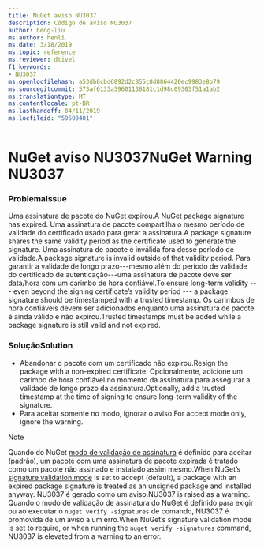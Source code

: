 ```yaml
---
title: NuGet aviso NU3037
description: Código de aviso NU3037
author: heng-liu
ms.author: henli
ms.date: 3/18/2019
ms.topic: reference
ms.reviewer: dtivel
f1_keywords:
- NU3037
ms.openlocfilehash: a53db8cbd6892d2c855c8d8864420ec9983e8b79
ms.sourcegitcommit: 573af6133a39601136181c1d98c09303f51a1ab2
ms.translationtype: MT
ms.contentlocale: pt-BR
ms.lasthandoff: 04/11/2019
ms.locfileid: "59509401"
---
```

# <a name="nuget-warning-nu3037"></a><span data-ttu-id="ffe32-103">NuGet aviso NU3037</span><span class="sxs-lookup"><span data-stu-id="ffe32-103">NuGet Warning NU3037</span></span>

### <a name="issue"></a><span data-ttu-id="ffe32-104">Problema</span><span class="sxs-lookup"><span data-stu-id="ffe32-104">Issue</span></span>

<span data-ttu-id="ffe32-105">Uma assinatura de pacote do NuGet expirou.</span><span class="sxs-lookup"><span data-stu-id="ffe32-105">A NuGet package signature has expired.</span></span>
<span data-ttu-id="ffe32-106">Uma assinatura de pacote compartilha o mesmo período de validade do certificado usado para gerar a assinatura.</span><span class="sxs-lookup"><span data-stu-id="ffe32-106">A package signature shares the same validity period as the certificate used to generate the signature.</span></span> <span data-ttu-id="ffe32-107">Uma assinatura de pacote é inválida fora desse período de validade.</span><span class="sxs-lookup"><span data-stu-id="ffe32-107">A package signature is invalid outside of that validity period.</span></span>
<span data-ttu-id="ffe32-108">Para garantir a validade de longo prazo---mesmo além do período de validade do certificado de autenticação---uma assinatura de pacote deve ser data/hora com um carimbo de hora confiável.</span><span class="sxs-lookup"><span data-stu-id="ffe32-108">To ensure long-term validity --- even beyond the signing certificate’s validity period --- a package signature should be timestamped with a trusted timestamp.</span></span> <span data-ttu-id="ffe32-109">Os carimbos de hora confiáveis devem ser adicionados enquanto uma assinatura de pacote é ainda válido e não expirou.</span><span class="sxs-lookup"><span data-stu-id="ffe32-109">Trusted timestamps must be added while a package signature is still valid and not expired.</span></span>


### <a name="solution"></a><span data-ttu-id="ffe32-110">Solução</span><span class="sxs-lookup"><span data-stu-id="ffe32-110">Solution</span></span>

* <span data-ttu-id="ffe32-111">Abandonar o pacote com um certificado não expirou.</span><span class="sxs-lookup"><span data-stu-id="ffe32-111">Resign the package with a non-expired certificate.</span></span> <span data-ttu-id="ffe32-112">Opcionalmente, adicione um carimbo de hora confiável no momento da assinatura para assegurar a validade de longo prazo da assinatura.</span><span class="sxs-lookup"><span data-stu-id="ffe32-112">Optionally, add a trusted timestamp at the time of signing to ensure long-term validity of the signature.</span></span>
* <span data-ttu-id="ffe32-113">Para aceitar somente no modo, ignorar o aviso.</span><span class="sxs-lookup"><span data-stu-id="ffe32-113">For accept mode only, ignore the warning.</span></span>

> [!Note]
> <span data-ttu-id="ffe32-114">Quando do NuGet [modo de validação de assinatura](https://docs.microsoft.com/en-us/nuget/consume-packages/installing-signed-packages#configure-package-signature-requirements) é definido para aceitar (padrão), um pacote com uma assinatura de pacote expirada é tratado como um pacote não assinado e instalado assim mesmo.</span><span class="sxs-lookup"><span data-stu-id="ffe32-114">When NuGet’s [signature validation mode](https://docs.microsoft.com/en-us/nuget/consume-packages/installing-signed-packages#configure-package-signature-requirements) is set to accept (default), a package with an expired package signature is treated as an unsigned package and installed anyway.</span></span> <span data-ttu-id="ffe32-115">NU3037 é gerado como um aviso.</span><span class="sxs-lookup"><span data-stu-id="ffe32-115">NU3037 is raised as a warning.</span></span> <span data-ttu-id="ffe32-116">Quando o modo de validação de assinatura do NuGet é definido para exigir ou ao executar o `nuget verify -signatures` de comando, NU3037 é promovida de um aviso a um erro.</span><span class="sxs-lookup"><span data-stu-id="ffe32-116">When NuGet’s signature validation mode is set to require, or when running the `nuget verify -signatures` command, NU3037 is elevated from a warning to an error.</span></span> 